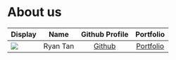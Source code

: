 # About us

Display |   Name   |            Github Profile             | Portfolio 
--------|:--------:|:-------------------------------------:|:---------:
![](https://via.placeholder.com/100.png?text=Photo) | Ryan Tan | [Github](https://github.com/ryan-txn) | [Portfolio](docs/team/ryan-txn.md)
